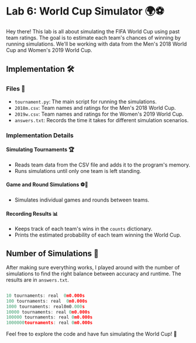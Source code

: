 Lab 6: World Cup Simulator 🌍⚽
==============================

Hey there! This lab is all about simulating the FIFA World Cup using past team ratings. The goal is to estimate each team's chances of winning by running simulations. We'll be working with data from the Men's 2018 World Cup and Women's 2019 World Cup.

Implementation 🛠️
------------------

### Files 📁

-   `tournament.py`: The main script for running the simulations.
-   `2018m.csv`: Team names and ratings for the Men's 2018 World Cup.
-   `2019w.csv`: Team names and ratings for the Women's 2019 World Cup.
-   `answers.txt`: Records the time it takes for different simulation scenarios.

### Implementation Details 

#### Simulating Tournaments 🏆

-   Reads team data from the CSV file and adds it to the program's memory.
-   Runs simulations until only one team is left standing.

#### Game and Round Simulations ⚽🔄

-   Simulates individual games and rounds between teams.

#### Recording Results 📊

-   Keeps track of each team's wins in the `counts` dictionary.
-   Prints the estimated probability of each team winning the World Cup.

Number of Simulations 🔄
------------------------

After making sure everything works, I played around with the number of simulations to find the right balance between accuracy and runtime. The results are in `answers.txt`.

```go

10 tournaments: real  0m0.000s
100 tournaments: real  0m0.000s
1000 tournaments: real0m0.000s
10000 tournaments: real 0m0.000s
100000 tournaments: real 0m0.000s
1000000tournaments: real 0m0.000s

```

Feel free to explore the code and have fun simulating the World Cup! 🎉
